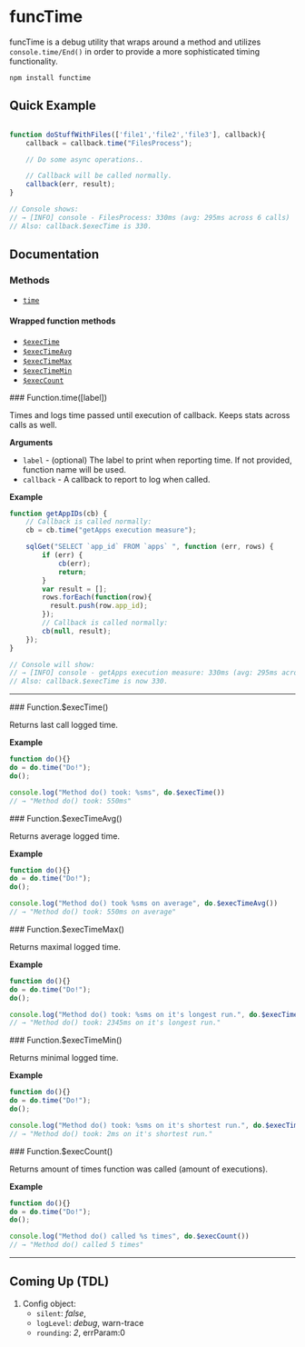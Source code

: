 # funcTime

funcTime is a debug utility that wraps around a method and utilizes `console.time/End()`
in order to provide a more sophisticated timing functionality.

    npm install functime

## Quick Example

```javascript

function doStuffWithFiles(['file1','file2','file3'], callback){
    callback = callback.time("FilesProcess");

    // Do some async operations..

    // Callback will be called normally.
    callback(err, result);
}

// Console shows:
// → [INFO] console - FilesProcess: 330ms (avg: 295ms across 6 calls)
// Also: callback.$execTime is 330.

```


## Documentation

### Methods

* [`time`](#time)

#### Wrapped function methods

* [`$execTime`](#execTime)
* [`$execTimeAvg`](#execTimeAvg)
* [`$execTimeMax`](#execTimeMax)
* [`$execTimeMin`](#execTimeMin)
* [`$execCount`](#execCount)


<a name="time" />
### Function.time([label])

Times and logs time passed until execution of callback.
Keeps stats across calls as well.

__Arguments__

* `label` - (optional) The label to print when reporting time. If not provided, function name will be used.
* `callback` - A callback to report to log when called.

__Example__


```js
function getAppIDs(cb) {
    // Callback is called normally:
    cb = cb.time("getApps execution measure");

    sqlGet("SELECT `app_id` FROM `apps` ", function (err, rows) {
        if (err) {
            cb(err);
            return;
        }
        var result = [];
        rows.forEach(function(row){
          result.push(row.app_id);
        });
        // Callback is called normally:
        cb(null, result);
    });
}

// Console will show:
// → [INFO] console - getApps execution measure: 330ms (avg: 295ms across 6 calls)
// Also: callback.$execTime is now 330.

```

---------------------------------------

<a name="execTime" />
### Function.$execTime()

Returns last call logged time.

__Example__


```js
function do(){}
do = do.time("Do!");
do();

console.log("Method do() took: %sms", do.$execTime())
// → "Method do() took: 550ms"

```

<a name="execTimeAvg" />
### Function.$execTimeAvg()

Returns average logged time.

__Example__


```js
function do(){}
do = do.time("Do!");
do();

console.log("Method do() took %sms on average", do.$execTimeAvg())
// → "Method do() took: 550ms on average"

```


<a name="execTimeMax" />
### Function.$execTimeMax()

Returns maximal logged time.

__Example__


```js
function do(){}
do = do.time("Do!");
do();

console.log("Method do() took: %sms on it's longest run.", do.$execTimeMin())
// → "Method do() took: 2345ms on it's longest run."

```


<a name="execTimeMin" />
### Function.$execTimeMin()

Returns minimal logged time.

__Example__


```js
function do(){}
do = do.time("Do!");
do();

console.log("Method do() took: %sms on it's shortest run.", do.$execTimeMin())
// → "Method do() took: 2ms on it's shortest run."

```


<a name="execCount" />
### Function.$execCount()

Returns amount of times function was called (amount of executions).

__Example__


```js
function do(){}
do = do.time("Do!");
do();

console.log("Method do() called %s times", do.$execCount())
// → "Method do() called 5 times"

```

---------------------------------------


## Coming Up (TDL)

1. Config object:
   * `silent`: _false_,
   * `logLevel`: _debug_, warn-trace
   * `rounding`: _2_, errParam:0